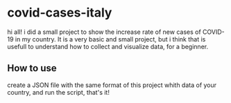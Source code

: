 # covid-cases-italy
hi all! i did a small project to show the increase rate of new cases of COVID-19 in my country.
It is a very basic and small project, but i think that is usefull to understand how to collect
and visualize data, for a beginner. 

<h2>How to use</h2>
create a JSON file with the same format of this project whith data of your country, and run the script, that's it!

